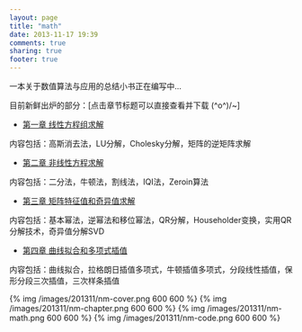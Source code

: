 ```yaml
---
layout: page
title: "math"
date: 2013-11-17 19:39
comments: true
sharing: true
footer: true
---
```


一本关于数值算法与应用的总结小书正在编写中…

目前新鲜出炉的部分：[点击章节标题可以直接查看并下载 \(^o^)/~]   

* [第一章 线性方程组求解](/files/nm-chapter1.pdf)

内容包括：高斯消去法，LU分解，Cholesky分解，矩阵的逆矩阵求解

* [第二章 非线性方程求解](/files/nm-chapter2.pdf)

内容包括：二分法，牛顿法，割线法，IQI法，Zeroin算法

* [第三章 矩阵特征值和奇异值求解](/files/nm-chapter3.pdf)

内容包括：基本幂法，逆幂法和移位幂法，QR分解，Householder变换，实用QR分解技术，奇异值分解SVD

* [第四章 曲线拟合和多项式插值](/files/nm-chapter4.pdf)

内容包括：曲线拟合，拉格朗日插值多项式，牛顿插值多项式，分段线性插值，保形分段三次插值，三次样条插值


{% img  /images/201311/nm-cover.png 600 600  %}
{% img  /images/201311/nm-chapter.png 600 600  %}
{% img  /images/201311/nm-math.png 600 600  %}
{% img  /images/201311/nm-code.png 600 600  %}
    